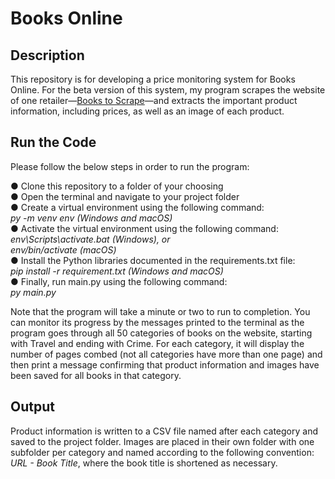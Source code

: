 # Books Online

## **Description**
This repository is for developing a price monitoring system for Books Online. For the beta version of this system, my program scrapes the website of one retailer—[Books to Scrape](http://books.toscrape.com/)—and extracts
the important product information, including prices, as well as an image of each product.

## **Run the Code**
Please follow the below steps in order to run the program:

● Clone this repository to a folder of your choosing\
● Open the terminal and navigate to your project folder\
● Create a virtual environment using the following command:\
_py -m venv env (Windows and macOS)_\
● Activate the virtual environment using the following command:\
_env\Scripts\activate.bat (Windows), or\
env/bin/activate (macOS)_\
● Install the Python libraries documented in the requirements.txt file:\
_pip install -r requirement.txt (Windows and macOS)_\
● Finally, run main.py using the following command:\
_py main.py_

Note that the program will take a minute or two to run to completion. You can monitor its progress by the messages printed to the terminal as the program goes through all 50 categories of books on the website, starting with Travel and ending with Crime. For each category, it will display the number of pages combed (not all categories have more than one page) and then print a message confirming that product information and images have been saved for all books in that category.

## **Output**
Product information is written to a CSV file named after each category and saved to the project folder. Images are placed in their own folder with one subfolder per category and named according to the following convention: _URL - Book Title_, where the book title is shortened as necessary.
